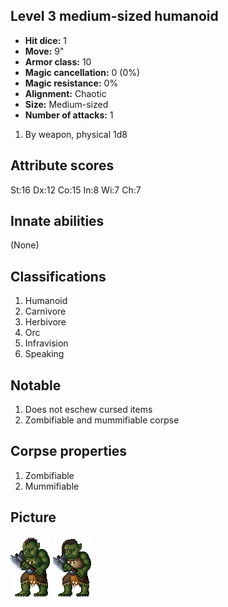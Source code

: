 ## Level 3 medium-sized humanoid
- **Hit dice:** 1
- **Move:** 9"
- **Armor class:** 10
- **Magic cancellation:** 0 (0%)
- **Magic resistance:** 0%
- **Alignment:** Chaotic
- **Size:** Medium-sized
- **Number of attacks:** 1
1. By weapon, physical 1d8
## Attribute scores
St:16 Dx:12 Co:15 In:8 Wi:7 Ch:7
## Innate abilities
(None)
## Classifications
1. Humanoid
2. Carnivore
3. Herbivore
4. Orc
5. Infravision
6. Speaking
## Notable
1. Does not eschew cursed items
2. Zombifiable and mummifiable corpse
## Corpse properties
1. Zombifiable
2. Mummifiable
## Picture
![Orc](https://github.com/hyvanmielenpelit/GnollHackTileSet/blob/main/Monsters/orc/orc.png) ![Orc](https://github.com/hyvanmielenpelit/GnollHackTileSet/blob/main/Monsters/orc/orc_female.png)
